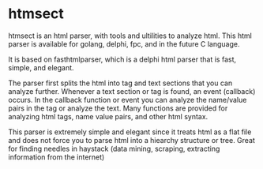 # htmsect

htmsect is an html parser, with tools and ultilities to analyze html.
This html parser is available for golang, delphi, fpc, and in the future C language.  

It is based on fasthtmlparser, which is a delphi html parser that is fast, simple, and elegant.

The parser first splits the html into tag and text sections that you can analyze further.
Whenever a text section or tag is found, an event (callback) occurs. In the callback function
or event you can analyze the name/value pairs in the tag or analyze the text. Many functions
are provided for analyzing html tags, name value pairs, and other html syntax.

This parser is extremely simple and elegant since it treats html as a flat file and does 
not force you to parse html into a hiearchy structure or tree. Great for finding needles
in haystack (data mining, scraping, extracting information from the internet)

